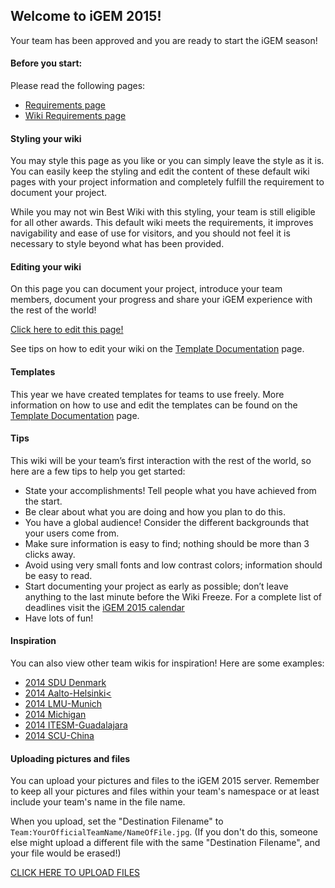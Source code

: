 ## Welcome to iGEM 2015!

Your team has been approved and you are ready to start the iGEM season!

#### Before you start:

Please read the following pages:

* [Requirements page](http://2015.igem.org/Requirements)
* [Wiki Requirements page](http://2015.igem.org/Wiki_How-To)


#### Styling your wiki

You may style this page as you like or you can simply leave the style as it is.
You can easily keep the styling and edit the content of these default wiki pages
with your project information and completely fulfill the requirement to document
your project.

While you may not win Best Wiki with this styling, your team is still eligible
for all other awards. This default wiki meets the requirements, it improves
navigability and ease of use for visitors, and you should not feel it is
necessary to style beyond what has been provided.

#### Editing your wiki

On this page you can document your project, introduce your team members,
document your progress and share your iGEM experience with the rest of the
world!

[Click here to edit this page!](http://2015.igem.org/wiki/index.php?title=Team:Toronto&action=edit)

See tips on how to edit your wiki on the [Template
Documentation](http://2015.igem.org/TemplatesforTeams_Code_Documentation) page.

#### Templates

This year we have created templates for teams to use freely. More information on
how to use and edit the templates can be found on the [Template
Documentation](http://2015.igem.org/TemplatesforTeams_Code_Documentation) page.

#### Tips

This wiki will be your team’s first interaction with the rest of the world, so
here are a few tips to help you get started:

* State your accomplishments! Tell people what you have achieved from the start.
* Be clear about what you are doing and how you plan to do this.
* You have a global audience! Consider the different backgrounds that your users come from.
* Make sure information is easy to find; nothing should be more than 3 clicks away.  
* Avoid using very small fonts and low contrast colors; information should be easy to read.  
* Start documenting your project as early as possible; don’t leave anything to the last minute before the Wiki Freeze. For a complete list of deadlines visit the [iGEM 2015 calendar](http://2015.igem.org/Calendar_of_Events)
* Have lots of fun!

#### Inspiration

You can also view other team wikis for inspiration! Here are some examples:

* [2014 SDU Denmark](http://2014.igem.org/Team:SDU-Denmark/)
* [2014 Aalto-Helsinki<](http://2014.igem.org/Team:Aalto-Helsinki)
* [2014 LMU-Munich](http://2014.igem.org/Team:LMU-Munich)
* [2014 Michigan](http://2014.igem.org/Team:Michigan)
* [2014 ITESM-Guadalajara](http://2014.igem.org/Team:ITESM-Guadalajara)
* [2014 SCU-China](http://2014.igem.org/Team:SCU-China)

#### Uploading pictures and files

You can upload your pictures and files to the iGEM 2015 server. Remember to keep
all your pictures and files within your team's namespace or at least include
your team's name in the file name.

When you upload, set the "Destination Filename" to
`Team:YourOfficialTeamName/NameOfFile.jpg`. (If you don't do this, someone else
might upload a different file with the same "Destination Filename", and your
file would be erased!)

[CLICK HERE TO UPLOAD FILES](http://2015.igem.org/Special:Upload)
